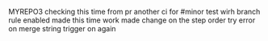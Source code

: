 MYREPO3
checking this time from pr
another ci for #minor
test wirh branch rule enabled
made this time work
made change on the step order
try error on merge string
trigger on again
